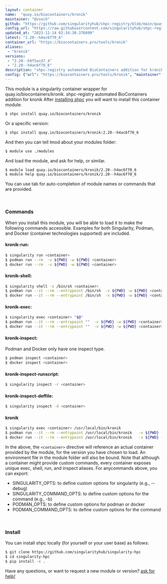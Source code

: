 ```yaml
---
layout: container
name:  "quay.io/biocontainers/kronik"
maintainer: "@vsoch"
github: "https://github.com/singularityhub/shpc-registry/blob/main/quay.io/biocontainers/kronik/container.yaml"
config_url: "https://raw.githubusercontent.com/singularityhub/shpc-registry/main/quay.io/biocontainers/kronik/container.yaml"
updated_at: "2023-11-14 02:34:30.376899"
latest: "2.20--h4ac6f70_6"
container_url: "https://biocontainers.pro/tools/kronik"
aliases:
 - "kronik"
versions:
 - "2.20--h9f5acd7_4"
 - "2.20--h4ac6f70_6"
description: "shpc-registry automated BioContainers addition for kronik"
config: {"url": "https://biocontainers.pro/tools/kronik", "maintainer": "@vsoch", "description": "shpc-registry automated BioContainers addition for kronik", "latest": {"2.20--h4ac6f70_6": "sha256:bfb99c879872dd8aef84e4e2664beaac7bd896a3d6707f4ec8f0a249f1db7e88"}, "tags": {"2.20--h9f5acd7_4": "sha256:9291060a2af21a908ce19d62f53c9816549f485904dd689a0f1f8792e1660e9a", "2.20--h4ac6f70_6": "sha256:bfb99c879872dd8aef84e4e2664beaac7bd896a3d6707f4ec8f0a249f1db7e88"}, "docker": "quay.io/biocontainers/kronik", "aliases": {"kronik": "/usr/local/bin/kronik"}}
---
```


This module is a singularity container wrapper for quay.io/biocontainers/kronik.
shpc-registry automated BioContainers addition for kronik
After [installing shpc](#install) you will want to install this container module:


```bash
$ shpc install quay.io/biocontainers/kronik
```

Or a specific version:

```bash
$ shpc install quay.io/biocontainers/kronik:2.20--h4ac6f70_6
```

And then you can tell lmod about your modules folder:

```bash
$ module use ./modules
```

And load the module, and ask for help, or similar.

```bash
$ module load quay.io/biocontainers/kronik/2.20--h4ac6f70_6
$ module help quay.io/biocontainers/kronik/2.20--h4ac6f70_6
```

You can use tab for auto-completion of module names or commands that are provided.

<br>

### Commands

When you install this module, you will be able to load it to make the following commands accessible.
Examples for both Singularity, Podman, and Docker (container technologies supported) are included.

#### kronik-run:

```bash
$ singularity run <container>
$ podman run --rm  -v ${PWD} -w ${PWD} <container>
$ docker run --rm  -v ${PWD} -w ${PWD} <container>
```

#### kronik-shell:

```bash
$ singularity shell -s /bin/sh <container>
$ podman run --it --rm --entrypoint /bin/sh  -v ${PWD} -w ${PWD} <container>
$ docker run --it --rm --entrypoint /bin/sh  -v ${PWD} -w ${PWD} <container>
```

#### kronik-exec:

```bash
$ singularity exec <container> "$@"
$ podman run --it --rm --entrypoint ""  -v ${PWD} -w ${PWD} <container> "$@"
$ docker run --it --rm --entrypoint ""  -v ${PWD} -w ${PWD} <container> "$@"
```

#### kronik-inspect:

Podman and Docker only have one inspect type.

```bash
$ podman inspect <container>
$ docker inspect <container>
```

#### kronik-inspect-runscript:

```bash
$ singularity inspect -r <container>
```

#### kronik-inspect-deffile:

```bash
$ singularity inspect -d <container>
```


#### kronik

```bash
$ singularity exec <container> /usr/local/bin/kronik
$ podman run --it --rm --entrypoint /usr/local/bin/kronik   -v ${PWD} -w ${PWD} <container> -c " $@"
$ docker run --it --rm --entrypoint /usr/local/bin/kronik   -v ${PWD} -w ${PWD} <container> -c " $@"
```



In the above, the `<container>` directive will reference an actual container provided
by the module, for the version you have chosen to load. An environment file in the
module folder will also be bound. Note that although a container
might provide custom commands, every container exposes unique exec, shell, run, and
inspect aliases. For anycommands above, you can export:

 - SINGULARITY_OPTS: to define custom options for singularity (e.g., --debug)
 - SINGULARITY_COMMAND_OPTS: to define custom options for the command (e.g., -b)
 - PODMAN_OPTS: to define custom options for podman or docker
 - PODMAN_COMMAND_OPTS: to define custom options for the command

<br>

### Install

You can install shpc locally (for yourself or your user base) as follows:

```bash
$ git clone https://github.com/singularityhub/singularity-hpc
$ cd singularity-hpc
$ pip install -e .
```

Have any questions, or want to request a new module or version? [ask for help!](https://github.com/singularityhub/singularity-hpc/issues)